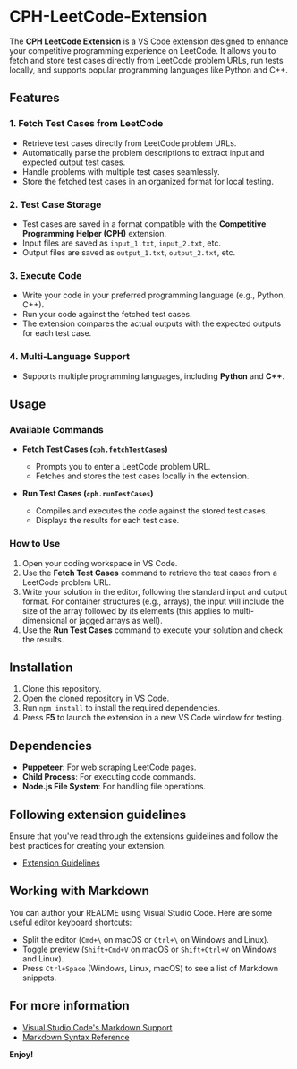 # CPH-LeetCode-Extension

The **CPH LeetCode Extension** is a VS Code extension designed to enhance your competitive programming experience on LeetCode. It allows you to fetch and store test cases directly from LeetCode problem URLs, run tests locally, and supports popular programming languages like Python and C++.

## Features

### 1. **Fetch Test Cases from LeetCode**
- Retrieve test cases directly from LeetCode problem URLs.
- Automatically parse the problem descriptions to extract input and expected output test cases.
- Handle problems with multiple test cases seamlessly.
- Store the fetched test cases in an organized format for local testing.

### 2. **Test Case Storage**
- Test cases are saved in a format compatible with the **Competitive Programming Helper (CPH)** extension.
- Input files are saved as `input_1.txt`, `input_2.txt`, etc.
- Output files are saved as `output_1.txt`, `output_2.txt`, etc.

### 3. **Execute Code**
- Write your code in your preferred programming language (e.g., Python, C++).
- Run your code against the fetched test cases.
- The extension compares the actual outputs with the expected outputs for each test case.

### 4. **Multi-Language Support**
- Supports multiple programming languages, including **Python** and **C++**.

## Usage

### Available Commands

- **Fetch Test Cases (`cph.fetchTestCases`)**
  - Prompts you to enter a LeetCode problem URL.
  - Fetches and stores the test cases locally in the extension.

- **Run Test Cases (`cph.runTestCases`)**
  - Compiles and executes the code against the stored test cases.
  - Displays the results for each test case.

### How to Use

1. Open your coding workspace in VS Code.
2. Use the **Fetch Test Cases** command to retrieve the test cases from a LeetCode problem URL.
3. Write your solution in the editor, following the standard input and output format. For container structures (e.g., arrays), the input will include the size of the array followed by its elements (this applies to multi-dimensional or jagged arrays as well).
4. Use the **Run Test Cases** command to execute your solution and check the results.

## Installation

1. Clone this repository.
2. Open the cloned repository in VS Code.
3. Run `npm install` to install the required dependencies.
4. Press **F5** to launch the extension in a new VS Code window for testing.

## Dependencies

- **Puppeteer**: For web scraping LeetCode pages.
- **Child Process**: For executing code commands.
- **Node.js File System**: For handling file operations.

## Following extension guidelines

Ensure that you've read through the extensions guidelines and follow the best practices for creating your extension.

* [Extension Guidelines](https://code.visualstudio.com/api/references/extension-guidelines)

## Working with Markdown

You can author your README using Visual Studio Code. Here are some useful editor keyboard shortcuts:

* Split the editor (`Cmd+\` on macOS or `Ctrl+\` on Windows and Linux).
* Toggle preview (`Shift+Cmd+V` on macOS or `Shift+Ctrl+V` on Windows and Linux).
* Press `Ctrl+Space` (Windows, Linux, macOS) to see a list of Markdown snippets.

## For more information

* [Visual Studio Code's Markdown Support](http://code.visualstudio.com/docs/languages/markdown)
* [Markdown Syntax Reference](https://help.github.com/articles/markdown-basics/)

**Enjoy!**
